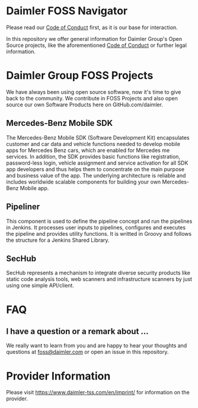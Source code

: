 # Daimler FOSS Navigator

Please read our [Code of Conduct](CODE_OF_CONDUCT.md) first, as it is our base for interaction. 

In this repository we offer general information for Daimler Group's Open Source projects, like the aforementioned [Code of Conduct](CODE_OF_CONDUCT.md) or further legal information.

# Daimler Group FOSS Projects
We have always been using open source software, now it's time to give back to the community. We contribute in FOSS Projects and also open source our own Software Products here on GitHub.com/daimler.  

## Mercedes-Benz Mobile SDK
The Mercedes-Benz Mobile SDK (Software Development Kit) encapsulates customer and car data and vehicle functions needed to develop mobile apps for Mercedes Benz cars, which are enabled for Mercedes me services.
In addition, the SDK provides basic functions like registration, password-less login, vehicle assignment and service activation for all SDK app developers and thus helps them to concentrate on the main purpose and business value of the app.
The underlying architecture is reliable and includes worldwide scalable components for building your own Mercedes-Benz Mobile app.

## Pipeliner
This component is used to define the pipeline concept and run the pipelines in Jenkins. It processes user inputs to pipelines, configures and executes the pipeline and provides utility functions. It is writted in Groovy and follows the structure for a Jenkins Shared Library.

## SecHub
SecHub represents a mechanism to integrate diverse security products like static code analysis tools, web scanners and infrastructure scanners by just using one simple API/client. 

# FAQ
## I have a question or a remark about ...

We really want to learn from you and are happy to hear your thoughts and questions at foss@daimler.com or open an issue in this repository.


# Provider Information

Please visit <https://www.daimler-tss.com/en/imprint/> for information on the provider.
